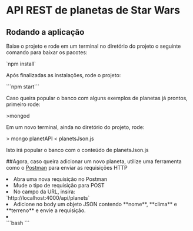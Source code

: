 # API REST de planetas de Star Wars
## Rodando a aplicação
<p>Baixe o projeto e rode em um terminal no diretório do projeto o seguinte comando para baixar os pacotes: </p>
`npm install`
<p>Após finalizadas as instalações, rode o projeto:</p>
```npm start```
<p>Caso queira popular o banco com alguns exemplos de planetas já prontos, primeiro rode:</p>
>mongod
<p>Em um novo terminal, ainda no diretório do projeto, rode:</p>
> mongo planetAPI < planetsJson.js
<p>Isto irá popular o banco com o conteúdo de planetsJson.js</p>

##Agora, caso queira adicionar um novo planeta, utilize uma ferramenta como o [Postman](https://www.postman.com/downloads/) para enviar as requisições HTTP
<li>Abra uma nova requisição no Postman</li>
<li>Mude o tipo de requisição para POST</li>
<li>No campo da URL, insira:</li>
`http://localhost:4000/api/planets`
<li>Adicione no body um objeto JSON contendo **nome**, **clima** e **terreno** e envie a requisição.</li>

<li></li>
```bash
```
